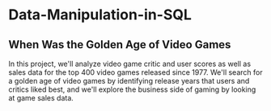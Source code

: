 # Data-Manipulation-in-SQL

## When Was the Golden Age of Video Games
In this project, we'll analyze video game critic and user scores as well as sales data for the top 400 video games released since 1977. We'll search for a golden age of video games by identifying release years that users and critics liked best, and we'll explore the business side of gaming by looking at game sales data.
